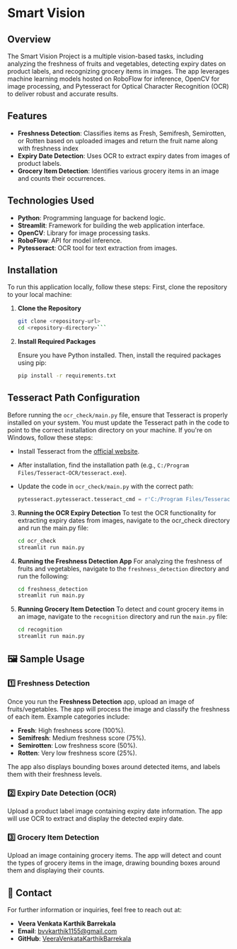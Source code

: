 # Smart Vision

## Overview
The Smart Vision Project is a multiple vision-based tasks, including analyzing the freshness of fruits and vegetables, detecting expiry dates on product labels, and recognizing grocery items in images. The app leverages machine learning models hosted on RoboFlow for inference, OpenCV for image processing, and Pytesseract for Optical Character Recognition (OCR) to deliver robust and accurate results.

## Features
- **Freshness Detection**: Classifies items as Fresh, Semifresh, Semirotten, or Rotten based on uploaded images and return the fruit name along with freshness index
- **Expiry Date Detection**: Uses OCR to extract expiry dates from images of product labels.
- **Grocery Item Detection**: Identifies various grocery items in an image and counts their occurrences.

## Technologies Used
- **Python**: Programming language for backend logic.
- **Streamlit**: Framework for building the web application interface.
- **OpenCV**: Library for image processing tasks.
- **RoboFlow**: API for model inference.
- **Pytesseract**: OCR tool for text extraction from images.

## Installation
To run this application locally, follow these steps:
First, clone the repository to your local machine:


1. **Clone the Repository**
   ```bash
   git clone <repository-url>
   cd <repository-directory>```

2. **Install Required Packages**

    Ensure you have Python installed. Then, install the required packages using pip:
    ```bash
    pip install -r requirements.txt
    ```
## Tesseract Path Configuration

Before running the `ocr_check/main.py` file, ensure that Tesseract is properly installed on your system. You must update the Tesseract path in the code to point to the correct installation directory on your machine. If you're on Windows, follow these steps:

- Install Tesseract from the [official website](https://github.com/tesseract-ocr/tesseract).
- After installation, find the installation path (e.g., `C:/Program Files/Tesseract-OCR/tesseract.exe`).
- Update the code in `ocr_check/main.py` with the correct path:

  ```python
  pytesseract.pytesseract.tesseract_cmd = r'C:/Program Files/Tesseract-OCR/tesseract.exe'

3. **Running the OCR Expiry Detection**
To test the OCR functionality for extracting expiry dates from images, navigate to the ocr_check directory and run the main.py file:
    ```bash
    cd ocr_check
    streamlit run main.py
    ```
4. **Running the Freshness Detection App**
For analyzing the freshness of fruits and vegetables, navigate to the ```freshness_detection``` directory and run the following:


    ```bash
    cd freshness_detection
    streamlit run main.py
    ```
3. **Running Grocery Item Detection**
To detect and count grocery items in an image, navigate to the ```recognition``` directory and run the ```main.py``` file:


    ```bash
    cd recognition  
    streamlit run main.py
    ```


## 🖼️ Sample Usage

### 1️⃣ Freshness Detection
Once you run the **Freshness Detection** app, upload an image of fruits/vegetables. The app will process the image and classify the freshness of each item. Example categories include:

- **Fresh**: High freshness score (100%).
- **Semifresh**: Medium freshness score (75%).
- **Semirotten**: Low freshness score (50%).
- **Rotten**: Very low freshness score (25%).

The app also displays bounding boxes around detected items, and labels them with their freshness levels.

### 2️⃣ Expiry Date Detection (OCR)
Upload a product label image containing expiry date information. The app will use OCR to extract and display the detected expiry date.

### 3️⃣ Grocery Item Detection
Upload an image containing grocery items. The app will detect and count the types of grocery items in the image, drawing bounding boxes around them and displaying their counts.

## 📧 Contact

For further information or inquiries, feel free to reach out at:

- **Veera Venkata Karthik Barrekala**
- **Email**: [bvvkarthik1155@gmail.com](mailto:bvvkarthik1155@gmail.com)
- **GitHub**: [VeeraVenkataKarthikBarrekala](https://github.com/Karthik110505)
